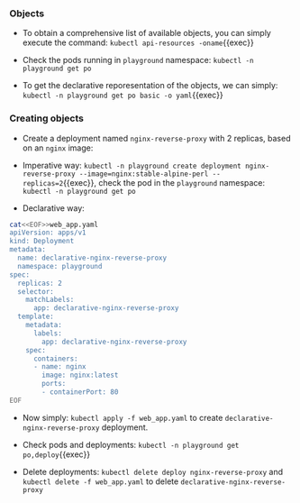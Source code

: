 
### Objects

* To obtain a comprehensive list of available objects, you can simply execute the command: `kubectl api-resources -oname`{{exec}}

* Check the pods running in `playground` namespace: `kubectl -n playground get po`

* To get the declarative reporesentation of the objects, we can simply: `kubectl -n playground get po basic -o yaml`{{exec}}

### Creating objects

* Create a deployment named `nginx-reverse-proxy` with 2 replicas, based on an  `nginx` image:

* Imperative way:
`kubectl -n playground create deployment nginx-reverse-proxy --image=nginx:stable-alpine-perl --replicas=2`{{exec}}, check the pod in the `playground` namespace: `kubectl -n playground get po`

* Declarative way:

```bash
cat<<EOF>>web_app.yaml
apiVersion: apps/v1
kind: Deployment
metadata:
  name: declarative-nginx-reverse-proxy
  namespace: playground
spec:
  replicas: 2
  selector:
    matchLabels:
      app: declarative-nginx-reverse-proxy
  template:
    metadata:
      labels:
        app: declarative-nginx-reverse-proxy
    spec:
      containers:
      - name: nginx
        image: nginx:latest
        ports:
        - containerPort: 80
EOF
```

* Now simply: `kubectl apply -f web_app.yaml` to create `declarative-nginx-reverse-proxy` deployment.

* Check pods and deployments: `kubectl -n playground get po,deploy`{{exec}}

* Delete deployments: `kubectl delete deploy nginx-reverse-proxy` and `kubectl delete -f web_app.yaml` to delete `declarative-nginx-reverse-proxy`